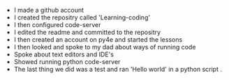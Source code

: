 - I made a github account
- I created the repositry called 'Learning-coding'
- I then configured code-server
- I edited the readme and committed to the repositry
- I then created an account on py4e and started the lessons
- I then looked and spoke to my dad about ways of running code
- Spoke about text editors and IDE's
- Showed running python code-server
- The last thing we did was a test and ran 'Hello world' in a python script
.